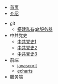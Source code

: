 <!-- 侧边导航栏 -->
* [首页](README)
* [介绍](/guide)
<!-- 加一个斜杠在是寻找文件夹，不加斜杠是寻找文件 -->

* git
    * [搭建私有git服务器](util/git/)
* 中共党史
    * [中共党史1](zgds/zgds1)
    * [中共党史2](zgds/zgds2)
    * [中共党史3](zgds/zgds1)
* 前端
    * [javascprit](ui/javascript/)  
    * [echarts](ui/echarts/)
* 服务端